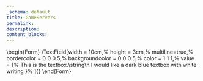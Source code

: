 ```yaml
---
_schema: default
title: GameServers
permalink:
description:
content_blocks:
---
```

\begin{Form}
    \TextField[width = 10cm,%
               height = 3cm,%
               multiline=true,%
               bordercolor = 0 0 0.5,%
               backgroundcolor = 0 0 0.5,%
               color = 1 1 1,%
               value = {%
                          This is the textbox.\string\n
                          I would like a dark blue textbox with white writing
                        }%
               ]{}
\end{Form}